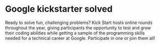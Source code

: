 # Google kickstarter solved

Ready to solve fun, challenging problems? Kick Start hosts online rounds throughout the year, giving participants the opportunity to test and grow their coding abilities while getting a sample of the programming skills needed for a technical career at Google. Participate in one or join them all!

